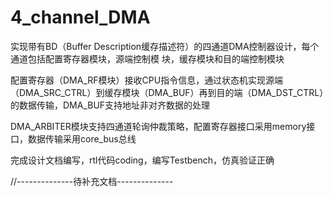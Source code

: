 # 4_channel_DMA
实现带有BD（Buffer Description缓存描述符）的四通道DMA控制器设计，每个通道包括配置寄存器模块，源端控制模 块，缓存模块和目的端控制模块

配置寄存器（DMA_RF模块）接收CPU指令信息，通过状态机实现源端（DMA_SRC_CTRL）到缓存模块（DMA_BUF）再到目的端（DMA_DST_CTRL）的数据传输，DMA_BUF支持地址非对齐数据的处理

DMA_ARBITER模块支持四通道轮询仲裁策略，配置寄存器接口采用memory接口，数据传输采用core_bus总线

完成设计文档编写，rtl代码coding，编写Testbench，仿真验证正确

//--------------待补充文档--------------
